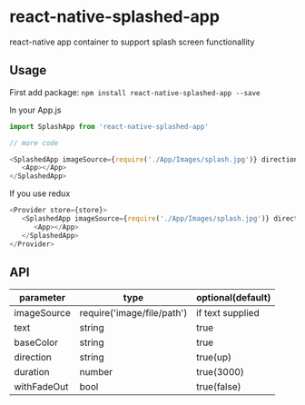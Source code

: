 # react-native-splashed-app
react-native app container to support splash screen functionallity

## Usage
First add package:
`npm install react-native-splashed-app --save`

In your App.js

```javascript
import SplashApp from 'react-native-splashed-app'

// more code

<SplashedApp imageSource={require('./App/Images/splash.jpg')} direction="up" duration="2000" withFadeOut>
   <App></App>
</SplashedApp>
```

If you use redux
```javascript
<Provider store={store}>
   <SplashedApp imageSource={require('./App/Images/splash.jpg')} direction="up" duration="2000" withFadeOut>
      <App></App>
   </SplashedApp>
</Provider>
```

## API
parameter|type|optional(default)
|---|---|---|
imageSource|require('image/file/path')|if text supplied
text|string|true
baseColor|string|true
direction|string|true(up)
duration|number|true(3000)
withFadeOut|bool|true(false)

